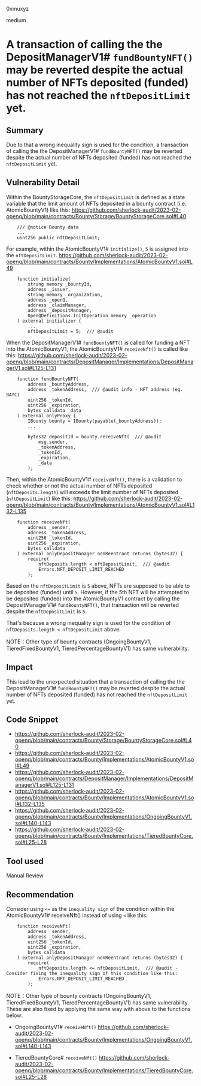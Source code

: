 0xmuxyz

medium

# A transaction of calling the the DepositManagerV1# `fundBountyNFT()` may be reverted despite the actual number of NFTs deposited (funded) has not reached the `nftDepositLimit` yet.

## Summary
Due to that a wrong inequality sign is used for the condition, a transaction of calling the the DepositManagerV1# `fundBountyNFT()` may be reverted despite the actual number of NFTs deposited (funded) has not reached the `nftDepositLimit` yet.

## Vulnerability Detail
Within the BountyStorageCore,
the `nftDepositLimit` is defined as a state variable that the limit amount of NFTs deposited in a bounty contract (i.e. AtomicBountyV1) like this:
https://github.com/sherlock-audit/2023-02-openq/blob/main/contracts/Bounty/Storage/BountyStorageCore.sol#L40
```solidity
    /// @notice Bounty data
    ...
    uint256 public nftDepositLimit; 
```

For example, within the AtomicBountyV1# `initialize()`,
`5` is assigned into the `nftDepositLimit`.
https://github.com/sherlock-audit/2023-02-openq/blob/main/contracts/Bounty/Implementations/AtomicBountyV1.sol#L49
```solidity
    function initialize(
        string memory _bountyId,
        address _issuer,
        string memory _organization,
        address _openQ,
        address _claimManager,
        address _depositManager,
        OpenQDefinitions.InitOperation memory _operation
    ) external initializer {
        ...
        nftDepositLimit = 5;  /// @audit
```

When the DepositManagerV1# `fundBountyNFT()` is called for funding a NFT into the AtomicBountyV1, the AtomicBountyV1# `receiveNft()` is called like this:
https://github.com/sherlock-audit/2023-02-openq/blob/main/contracts/DepositManager/Implementations/DepositManagerV1.sol#L125-L131
```solidity
    function fundBountyNFT(
        address _bountyAddress,
        address _tokenAddress,  /// @audit info - NFT address (eg. BAYC)
        uint256 _tokenId,
        uint256 _expiration,
        bytes calldata _data
    ) external onlyProxy {
        IBounty bounty = IBounty(payable(_bountyAddress));
        ...

        bytes32 depositId = bounty.receiveNft(  /// @audit 
            msg.sender,
            _tokenAddress,
            _tokenId,
            _expiration,
            _data
        );
```

Then, within the AtomicBountyV1# `receiveNft()`, there is a validation to check whether or not the actual number of NFTs deposited (`nftDeposits.length`) will exceeds the limit number of NFTs deposited (`nftDepositLimit`) like this:
https://github.com/sherlock-audit/2023-02-openq/blob/main/contracts/Bounty/Implementations/AtomicBountyV1.sol#L132-L135
```solidity
    function receiveNft(
        address _sender,
        address _tokenAddress,
        uint256 _tokenId,
        uint256 _expiration,
        bytes calldata
    ) external onlyDepositManager nonReentrant returns (bytes32) {
        require(
            nftDeposits.length < nftDepositLimit,  /// @audit
            Errors.NFT_DEPOSIT_LIMIT_REACHED
        );
```
Based on the `nftDepositLimit` is `5` above, NFTs are supposed to be able to be deposited (funded) until `5`.
However, if the 5th NFT will be attempted to be deposited (funded) into the AtomicBountyV1 contract by calling the DepositManagerV1# `fundBountyNFT()`, that transaction will be reverted despite the `nftDepositLimit` is `5`.

That's because a wrong inequality sign is used for the condition of `nftDeposits.length < nftDepositLimit` above.

NOTE：Other type of bounty contracts (OngoingBountyV1, TieredFixedBountyV1, TieredPercentageBountyV1) has same vulnerability.

## Impact
This lead to the unexpected situation that a transaction of calling the the DepositManagerV1# `fundBountyNFT()` may be reverted despite the actual number of NFTs deposited (funded) has not reached the `nftDepositLimit` yet.

## Code Snippet
- https://github.com/sherlock-audit/2023-02-openq/blob/main/contracts/Bounty/Storage/BountyStorageCore.sol#L40
- https://github.com/sherlock-audit/2023-02-openq/blob/main/contracts/Bounty/Implementations/AtomicBountyV1.sol#L49
- https://github.com/sherlock-audit/2023-02-openq/blob/main/contracts/DepositManager/Implementations/DepositManagerV1.sol#L125-L131
- https://github.com/sherlock-audit/2023-02-openq/blob/main/contracts/Bounty/Implementations/AtomicBountyV1.sol#L132-L135
- https://github.com/sherlock-audit/2023-02-openq/blob/main/contracts/Bounty/Implementations/OngoingBountyV1.sol#L140-L143
- https://github.com/sherlock-audit/2023-02-openq/blob/main/contracts/Bounty/Implementations/TieredBountyCore.sol#L25-L28

## Tool used
Manual Review

## Recommendation
Consider using  `<=` as the `inequality sign` of the condition within the AtomicBountyV1# receiveNft() instead of using `<` like this:
```solidity
    function receiveNft(
        address _sender,
        address _tokenAddress,
        uint256 _tokenId,
        uint256 _expiration,
        bytes calldata
    ) external onlyDepositManager nonReentrant returns (bytes32) {
        require(
            nftDeposits.length <= nftDepositLimit,  /// @audit - Consider fixing the inequality sign of this condition like this:
            Errors.NFT_DEPOSIT_LIMIT_REACHED
        );
```

NOTE：Other type of bounty contracts (OngoingBountyV1, TieredFixedBountyV1, TieredPercentageBountyV1) has same vulnerability. 
These are also fixed by applying the same way with above to the functions below:
- OngoingBountyV1# `receiveNft()`
   https://github.com/sherlock-audit/2023-02-openq/blob/main/contracts/Bounty/Implementations/OngoingBountyV1.sol#L140-L143

- TieredBountyCore# `receiveNft()`
   https://github.com/sherlock-audit/2023-02-openq/blob/main/contracts/Bounty/Implementations/TieredBountyCore.sol#L25-L28